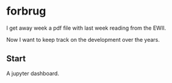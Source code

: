 # forbrug

I get away week a pdf file with last week reading from the EWII.

Now I want to keep track on the development over the years.

## Start

A jupyter dashboard.

